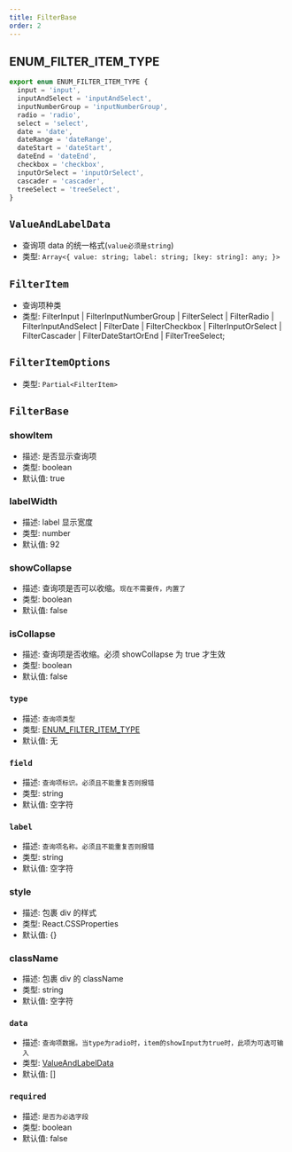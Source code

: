 ```yaml
---
title: FilterBase
order: 2
---
```


## ENUM_FILTER_ITEM_TYPE

```ts
export enum ENUM_FILTER_ITEM_TYPE {
  input = 'input',
  inputAndSelect = 'inputAndSelect',
  inputNumberGroup = 'inputNumberGroup',
  radio = 'radio',
  select = 'select',
  date = 'date',
  dateRange = 'dateRange',
  dateStart = 'dateStart',
  dateEnd = 'dateEnd',
  checkbox = 'checkbox',
  inputOrSelect = 'inputOrSelect',
  cascader = 'cascader',
  treeSelect = 'treeSelect',
}
```

## `ValueAndLabelData`

- 查询项 data 的统一格式(`value必须是string`)
- 类型: `Array<{ value: string; label: string; [key: string]: any; }>`

## `FilterItem`

- 查询项种类
- 类型: FilterInput | FilterInputNumberGroup | FilterSelect | FilterRadio | FilterInputAndSelect | FilterDate | FilterCheckbox | FilterInputOrSelect | FilterCascader | FilterDateStartOrEnd | FilterTreeSelect;

## `FilterItemOptions`

- 类型: `Partial<FilterItem>`

## `FilterBase`

### showItem

- 描述: 是否显示查询项
- 类型: boolean
- 默认值: true

### labelWidth

- 描述: label 显示宽度
- 类型: number
- 默认值: 92

### showCollapse

- 描述: 查询项是否可以收缩。`现在不需要传，内置了`
- 类型: boolean
- 默认值: false

### isCollapse

- 描述: 查询项是否收缩。必须 showCollapse 为 true 才生效
- 类型: boolean
- 默认值: false

### `type`

- 描述: `查询项类型`
- 类型: [ENUM_FILTER_ITEM_TYPE](#enum_filter_item_type)
- 默认值: 无

### `field`

- 描述: `查询项标识。必须且不能重复否则报错`
- 类型: string
- 默认值: 空字符

### `label`

- 描述: `查询项名称。必须且不能重复否则报错`
- 类型: string
- 默认值: 空字符

### style

- 描述: 包裹 div 的样式
- 类型: React.CSSProperties
- 默认值: {}

### className

- 描述: 包裹 div 的 className
- 类型: string
- 默认值: 空字符

### `data`

- 描述: `查询项数据。当type为radio时，item的showInput为true时，此项为可选可输入`
- 类型: [ValueAndLabelData](#valueandlabeldata)
- 默认值: []

### `required`

- 描述: `是否为必选字段`
- 类型: boolean
- 默认值: false
